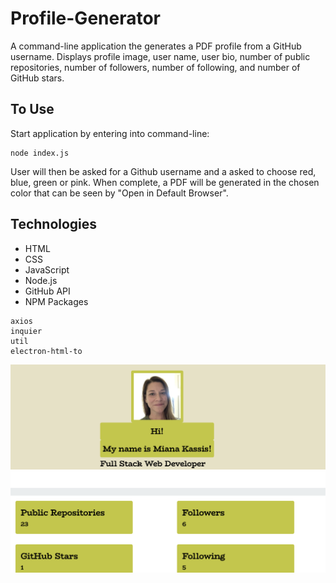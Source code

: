 # Profile-Generator

A command-line application the generates a PDF profile from a GitHub username. Displays profile image, user name, user bio, number of public repositories, number of followers, number of following, and number of GitHub stars.

## To Use

Start application by entering into command-line:
```
node index.js
```
User will then be asked for a Github username and a asked to choose red, blue, green or pink. When complete, a PDF will be generated in the chosen color that can be seen by "Open in Default Browser".

## Technologies

- HTML
- CSS
- JavaScript
- Node.js
- GitHub API
- NPM Packages
```
axios
inquier
util
electron-html-to
```

![](images/screenShot.png)